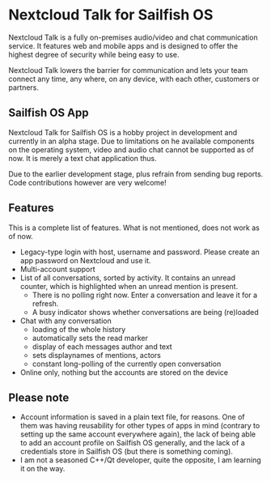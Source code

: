 # Nextcloud Talk for Sailfish OS

Nextcloud Talk is a fully on-premises audio/video and chat communication service. It features web and mobile apps and is designed to offer the highest degree of security while being easy to use.

Nextcloud Talk lowers the barrier for communication and lets your team connect any time, any where, on any device, with each other, customers or partners.

## Sailfish OS App

Nextcloud Talk for Sailfish OS is a hobby project in development and currently in an alpha stage. Due to limitations on he available components on the operating system, video and audio chat cannot be supported as of now. It is merely a text chat application thus.

Due to the earlier development stage, plus refrain from sending bug reports. Code contributions however are very welcome! 

## Features

This is a complete list of features. What is not mentioned, does not work as of now.

* Legacy-type login with host, username and password. Please create an app password on Nextcloud and use it.
* Multi-account support
* List of all conversations, sorted by activity. It contains an unread counter, which is highlighted when an unread mention is present.
	- There is no polling right now. Enter a conversation and leave it for a refresh.
	- A busy indicator shows whether conversations are being (re)loaded
* Chat with any conversation
	- loading of the whole history
	- automatically sets the read marker
	- display of each messages author and text
	- sets displaynames of mentions, actors
	- constant long-polling of the currently open conversation
* Online only, nothing but the accounts are stored on the device
	
## Please note

* Account information is saved in a plain text file, for reasons. One of them was having reusability for other types of apps in mind (contrary to setting up the same account everywhere again), the lack of being able to add an account profile on Sailfish OS generally, and the lack of a credentials store in Sailfish OS (but there is something coming).
* I am not a seasoned C++/Qt developer, quite the opposite, I am learning it on the way.